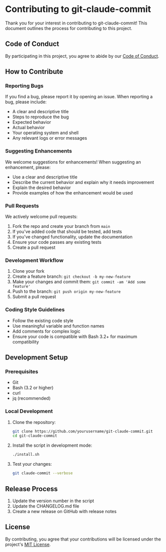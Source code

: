 # Contributing to git-claude-commit

Thank you for your interest in contributing to git-claude-commit! This document outlines the process for contributing to this project.

## Code of Conduct

By participating in this project, you agree to abide by our [Code of Conduct](CODE_OF_CONDUCT.md).

## How to Contribute

### Reporting Bugs

If you find a bug, please report it by opening an issue. When reporting a bug, please include:

- A clear and descriptive title
- Steps to reproduce the bug
- Expected behavior
- Actual behavior
- Your operating system and shell
- Any relevant logs or error messages

### Suggesting Enhancements

We welcome suggestions for enhancements! When suggesting an enhancement, please:

- Use a clear and descriptive title
- Describe the current behavior and explain why it needs improvement
- Explain the desired behavior
- Provide examples of how the enhancement would be used

### Pull Requests

We actively welcome pull requests:

1. Fork the repo and create your branch from `main`
2. If you've added code that should be tested, add tests
3. If you've changed functionality, update the documentation
4. Ensure your code passes any existing tests
5. Create a pull request

### Development Workflow

1. Clone your fork
2. Create a feature branch: `git checkout -b my-new-feature`
3. Make your changes and commit them: `git commit -am 'Add some feature'`
4. Push to the branch: `git push origin my-new-feature`
5. Submit a pull request

### Coding Style Guidelines

- Follow the existing code style
- Use meaningful variable and function names
- Add comments for complex logic
- Ensure your code is compatible with Bash 3.2+ for maximum compatibility

## Development Setup

### Prerequisites

- Git
- Bash (3.2 or higher)
- curl
- jq (recommended)

### Local Development

1. Clone the repository:
   ```bash
   git clone https://github.com/yourusername/git-claude-commit.git
   cd git-claude-commit
   ```

2. Install the script in development mode:
   ```bash
   ./install.sh
   ```

3. Test your changes:
   ```bash
   git claude-commit --verbose
   ```

## Release Process

1. Update the version number in the script
2. Update the CHANGELOG.md file
3. Create a new release on GitHub with release notes

## License

By contributing, you agree that your contributions will be licensed under the project's [MIT License](LICENSE).